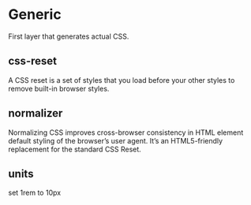 # Generic
First layer that generates actual CSS.

## css-reset
A CSS reset is a set of styles that you load before your other styles to remove built-in browser styles.

## normalizer
Normalizing CSS improves cross-browser consistency in HTML element default styling of the browser’s user agent. It’s an HTML5-friendly replacement for the standard CSS Reset.

## units
set 1rem to 10px